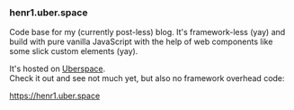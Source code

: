 <h3>henr1.uber.space</h3>
Code base for my (currently post-less) blog.
It's framework-less (yay) and build with pure vanilla JavaScript with the help of web components like some slick custom elements (yay).

It's hosted on [Uberspace](https://www.uberspace.de).\
Check it out and see not much yet, but also no framework overhead code:

https://henr1.uber.space
